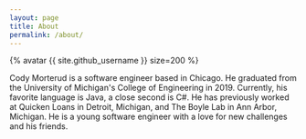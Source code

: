 ```yaml
---
layout: page
title: About
permalink: /about/
---
```

{% avatar {{ site.github_username }} size=200 %}

Cody Morterud is a software engineer based in Chicago. He graduated
from the University of Michigan's College of Engineering in 2019.
Currently, his favorite
language is Java, a close second is C#. He has previously worked at Quicken Loans
in Detroit, Michigan, and The Boyle Lab in Ann Arbor, Michigan. 
He is a young software engineer with a love for 
new challenges and his friends.


<!-- This is the base Jekyll theme. You can find out more info about customizing your Jekyll theme, as well as basic Jekyll usage documentation at [jekyllrb.com](https://jekyllrb.com/)

You can find the source code for Minima at GitHub:
[jekyll][jekyll-organization] /
[minima](https://github.com/jekyll/minima)

You can find the source code for Jekyll at GitHub:
[jekyll][jekyll-organization] /
[jekyll](https://github.com/jekyll/jekyll)


[jekyll-organization]: https://github.com/jekyll -->
